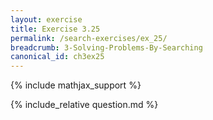 ```yaml
---
layout: exercise
title: Exercise 3.25
permalink: /search-exercises/ex_25/
breadcrumb: 3-Solving-Problems-By-Searching
canonical_id: ch3ex25
---
```


{% include mathjax_support %}
<div id="hiddden">{% include_relative question.md %}</div>
